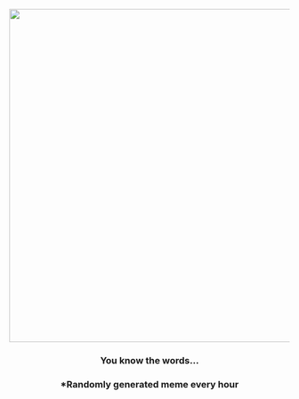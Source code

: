 <p align="center">
        <img src="https://i.redd.it/v0eksgyg40391.jpg" width="600" height="600">
        </p>
        <h3 align="center">You know the words...</h3>
        <h3 align="center">*Randomly generated meme every hour</h3>
    